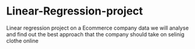 # Linear-Regression-project
Linear regression project on a Ecommerce company data 
we will analyse and find out the best approach that the company should take on selinig clothe online

